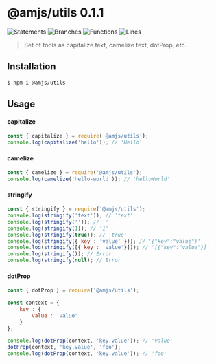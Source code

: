# @amjs/utils 0.1.1

![Statements](https://img.shields.io/badge/Statements-100%25-brightgreen.svg) ![Branches](https://img.shields.io/badge/Branches-100%25-brightgreen.svg) ![Functions](https://img.shields.io/badge/Functions-100%25-brightgreen.svg) ![Lines](https://img.shields.io/badge/Lines-100%25-brightgreen.svg)

> Set of tools as capitalize text, camelize text, dotProp, etc.

## Installation

```bash
$ npm i @amjs/utils
```
## Usage

#### capitalize

```javascript
const { capitalize } = require('@amjs/utils');
console.log(capitalize('hello')); // 'Hello'
```

#### camelize

```javascript
const { camelize } = require('@amjs/utils');
console.log(camelize('hello-world')); // 'helloWorld'
```

#### stringify

```javascript
const { stringify } = require('@amjs/utils');
console.log(stringify('text')); // 'text'
console.log(stringify('')); // ''
console.log(stringify(1)); // '1'
console.log(stringify(true)); // 'true'
console.log(stringify({ key : 'value' })); // '{"key":"value"}'
console.log(stringify([{ key : 'value'}])); // '[{"key":"value"}]'
console.log(stringify()); // Error
console.log(stringify(null); // Error
```

#### dotProp

```javascript
const { dotProp } = require('@amjs/utils');

const context = {
    key : {
        value : 'value'
    }
};

console.log(dotProp(context, 'key.value')); // 'value'
dotProp(context, 'key.value', 'foo');
console.log(dotProp(context, 'key.value')); // 'foo'
```
